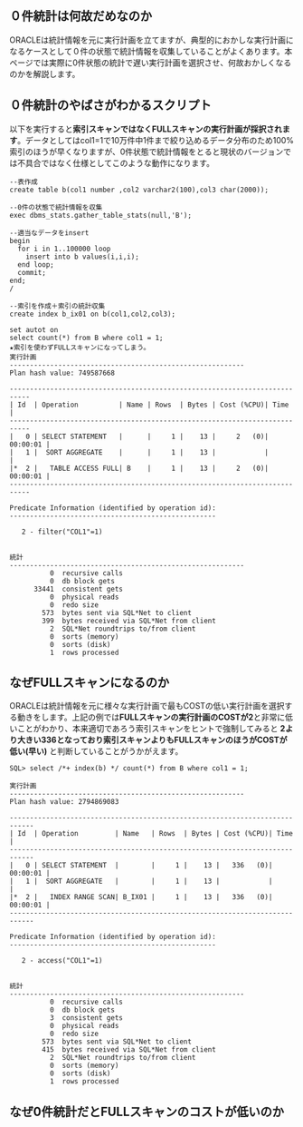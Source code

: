 ## ０件統計は何故だめなのか

ORACLEは統計情報を元に実行計画を立てますが、典型的におかしな実行計画になるケースとして０件の状態で統計情報を収集していることがよくあります。本ページでは実際に0件状態の統計で遅い実行計画を選択させ、何故おかしくなるのかを解説します。


## ０件統計のやばさがわかるスクリプト
以下を実行すると**索引スキャンではなくFULLスキャンの実行計画が採択されます**。データとしてはcol1=1で10万件中1件まで絞り込めるデータ分布のため100%索引のほうが早くなりますが、0件状態で統計情報をとると現状のバージョンでは不具合ではなく仕様としてこのような動作になります。

    --表作成
    create table b(col1 number ,col2 varchar2(100),col3 char(2000));
    
    --0件の状態で統計情報を収集
    exec dbms_stats.gather_table_stats(null,'B');
    
    --適当なデータをinsert
    begin
      for i in 1..100000 loop
        insert into b values(i,i,i);
      end loop;
      commit;
    end;
    /
    
    --索引を作成＋索引の統計収集
    create index b_ix01 on b(col1,col2,col3);
    
    set autot on
    select count(*) from B where col1 = 1;
    ★索引を使わずFULLスキャンになってしまう。
    実行計画
    ----------------------------------------------------------
    Plan hash value: 749587668
    
    ---------------------------------------------------------------------------
    | Id  | Operation          | Name | Rows  | Bytes | Cost (%CPU)| Time     |
    ---------------------------------------------------------------------------
    |   0 | SELECT STATEMENT   |      |     1 |    13 |     2   (0)| 00:00:01 |
    |   1 |  SORT AGGREGATE    |      |     1 |    13 |            |          |
    |*  2 |   TABLE ACCESS FULL| B    |     1 |    13 |     2   (0)| 00:00:01 |
    ---------------------------------------------------------------------------
    
    Predicate Information (identified by operation id):
    ---------------------------------------------------
    
       2 - filter("COL1"=1)
    
    
    統計
    ----------------------------------------------------------
              0  recursive calls
              0  db block gets
          33441  consistent gets
              0  physical reads
              0  redo size
            573  bytes sent via SQL*Net to client
            399  bytes received via SQL*Net from client
              2  SQL*Net roundtrips to/from client
              0  sorts (memory)
              0  sorts (disk)
              1  rows processed


## なぜFULLスキャンになるのか

ORACLEは統計情報を元に様々な実行計画で最もCOSTの低い実行計画を選択する動きをします。上記の例では**FULLスキャンの実行計画のCOSTが2**と非常に低いことがわかり、本来適切であろう索引スキャンをヒントで強制してみると **2より大きい336となっており索引スキャンよりもFULLスキャンのほうがCOSTが低い(早い)** と判断していることがうかがえます。

    SQL> select /*+ index(b) */ count(*) from B where col1 = 1;
    
    実行計画
    ----------------------------------------------------------
    Plan hash value: 2794869083
    
    ----------------------------------------------------------------------------
    | Id  | Operation         | Name   | Rows  | Bytes | Cost (%CPU)| Time     |
    ----------------------------------------------------------------------------
    |   0 | SELECT STATEMENT  |        |     1 |    13 |   336   (0)| 00:00:01 |
    |   1 |  SORT AGGREGATE   |        |     1 |    13 |            |          |
    |*  2 |   INDEX RANGE SCAN| B_IX01 |     1 |    13 |   336   (0)| 00:00:01 |
    ----------------------------------------------------------------------------
    
    Predicate Information (identified by operation id):
    ---------------------------------------------------
    
       2 - access("COL1"=1)
    
    
    統計
    ----------------------------------------------------------
              0  recursive calls
              0  db block gets
              3  consistent gets
              0  physical reads
              0  redo size
            573  bytes sent via SQL*Net to client
            415  bytes received via SQL*Net from client
              2  SQL*Net roundtrips to/from client
              0  sorts (memory)
              0  sorts (disk)
              1  rows processed

## なぜ0件統計だとFULLスキャンのコストが低いのか


<!--stackedit_data:
eyJoaXN0b3J5IjpbMTAxMDA5Njk5MywtNzU3NDk0NDQ5LDI1OT
MyNTU5NywtNTAwNjAzODkzLDEwNzE5MTE4NTMsMTM0MzI1OTM0
NV19
-->